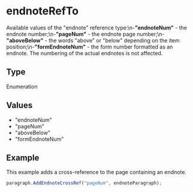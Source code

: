 # endnoteRefTo

Available values of the "endnote" reference type:\n-**"endnoteNum"** - the endnote number;\n-**"pageNum"** - the endnote page number;\n-**"aboveBelow"** - the words "above" or "below" depending on the item position;\n-**"formEndnoteNum"** - the form number formatted as an endnote. The numbering of the actual endnotes is not affected.

## Type

Enumeration

## Values

- "endnoteNum"
- "pageNum"
- "aboveBelow"
- "formEndnoteNum"


## Example

This example adds a cross-reference to the page containing an endnote.

```javascript editor-docx
paragraph.AddEndnoteCrossRef("pageNum", endnoteParagraph);
```
